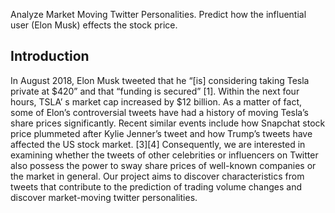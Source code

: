 Analyze Market Moving Twitter Personalities. Predict how the influential user (Elon Musk) effects the stock price.

## Introduction
In August 2018, Elon Musk tweeted that he “[is] considering taking Tesla private at $420” and that “funding is secured” [1]. Within the next four hours, TSLA’ s market cap increased by $12 billion. As a matter of fact, some of Elon’s controversial tweets have had a history of moving Tesla’s share prices significantly. Recent similar events include how Snapchat stock price plummeted after Kylie Jenner’s tweet and how Trump’s tweets have affected the US stock market. [3][4] Consequently, we are interested in examining whether the tweets of other celebrities or influencers on Twitter also possess the power to sway share prices of well-known companies or the market in general. Our project aims to discover characteristics from tweets that contribute to the prediction of trading volume changes and discover market-moving twitter personalities.
